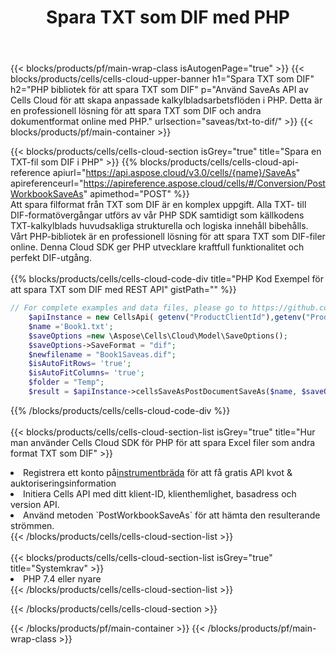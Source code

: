 ﻿---
title:  Spara TXT som DIF med PHP
description:  Använder Aspose.Cells Cloud SDK för PHP för att spara TXT-formatfilen som DIF-formatfil.
---
{{< blocks/products/pf/main-wrap-class isAutogenPage="true" >}}
{{< blocks/products/cells/cells-cloud-upper-banner h1="Spara TXT som DIF" h2="PHP bibliotek för att spara TXT som DIF" p="Använd SaveAs API av Cells Cloud för att skapa anpassade kalkylbladsarbetsflöden i PHP. Detta är en professionell lösning för att spara TXT som DIF och andra dokumentformat online med PHP." urlsection="saveas/txt-to-dif/" >}}
{{< blocks/products/pf/main-container >}}

{{< blocks/products/cells/cells-cloud-section isGrey="true" title="Spara en TXT-fil som DIF i PHP" >}}
{{% blocks/products/cells/cells-cloud-api-reference apiurl="https://api.aspose.cloud/v3.0/cells/{name}/SaveAs" apireferenceurl="https://apireference.aspose.cloud/cells/#/Conversion/PostWorkbookSaveAs" apimethod="POST" %}}
<br/>
Att spara filformat från TXT som DIF är en komplex uppgift. Alla TXT- till DIF-formatövergångar utförs av vår PHP SDK samtidigt som källkodens TXT-kalkylblads huvudsakliga strukturella och logiska innehåll bibehålls. Vårt PHP-bibliotek är en professionell lösning för att spara TXT som DIF-filer online. Denna Cloud SDK ger PHP utvecklare kraftfull funktionalitet och perfekt DIF-utgång.
<br/>
<br/>
{{% blocks/products/cells/cells-cloud-code-div title="PHP Kod Exempel för att spara TXT som DIF med REST API" gistPath="" %}}
  
```php
// For complete examples and data files, please go to https://github.com/aspose-cells-cloud/aspose-cells-cloud-php/
    $apiInstance = new CellsApi( getenv("ProductClientId"),getenv("ProductClientSecret") );
    $name ='Book1.txt';
    $saveOptions =new \Aspose\Cells\Cloud\Model\SaveOptions();
    $saveOptions->SaveFormat = "dif";
    $newfilename = "Book1Saveas.dif";
    $isAutoFitRows= 'true';
    $isAutoFitColumns= 'true';
    $folder = "Temp";
    $result = $apiInstance->cellsSaveAsPostDocumentSaveAs($name, $saveOptions, $newfilename,$isAutoFitRows, $isAutoFitColumns, $folder);
```
  
{{% /blocks/products/cells/cells-cloud-code-div %}}
<br/>
<br/>
{{< blocks/products/cells/cells-cloud-section-list isGrey="true" title="Hur man använder Cells Cloud SDK för PHP för att spara Excel filer som andra format TXT som DIF" >}}
<li> Registrera ett konto på<a href="https://dashboard.aspose.cloud/">instrumentbräda</a> för att få gratis API kvot & auktoriseringsinformation</li>
<li>Initiera Cells API med ditt klient-ID, klienthemlighet, basadress och version API.</li>
<li>Använd metoden `PostWorkbookSaveAs` för att hämta den resulterande strömmen.</li>
{{< /blocks/products/cells/cells-cloud-section-list >}}
<br/>
<br/>
{{< blocks/products/cells/cells-cloud-section-list isGrey="true" title="Systemkrav" >}}
<li>PHP 7.4 eller nyare</li>
{{< /blocks/products/cells/cells-cloud-section-list >}}

{{< /blocks/products/cells/cells-cloud-section >}}

{{< /blocks/products/pf/main-container >}}
{{< /blocks/products/pf/main-wrap-class >}}

